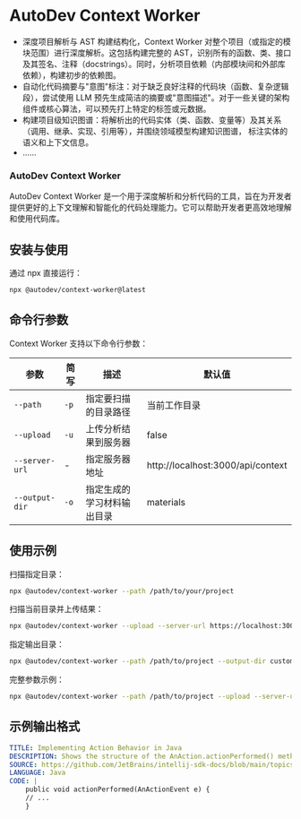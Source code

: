 # AutoDev Context Worker

- 深度项目解析与 AST 构建结构化，Context Worker 对整个项目（或指定的模块范围）进行深度解析。这包括构建完整的 AST，识别所有的函数、类、接口及其签名、注释（docstrings）。同时，分析项目依赖（内部模块间和外部库依赖），构建初步的依赖图。
- 自动化代码摘要与"意图"标注：对于缺乏良好注释的代码块（函数、复杂逻辑段），尝试使用 LLM 预先生成简洁的摘要或"意图描述"。对于一些关键的架构组件或核心算法，可以预先打上特定的标签或元数据。
- 构建项目级知识图谱：将解析出的代码实体（类、函数、变量等）及其关系（调用、继承、实现、引用等），并围绕领域模型构建知识图谱， 标注实体的语义和上下文信息。
- ……

### AutoDev Context Worker

AutoDev Context Worker 是一个用于深度解析和分析代码的工具，旨在为开发者提供更好的上下文理解和智能化的代码处理能力。它可以帮助开发者更高效地理解和使用代码库。

## 安装与使用

通过 npx 直接运行：

```bash
npx @autodev/context-worker@latest
```

## 命令行参数

Context Worker 支持以下命令行参数：

| 参数             | 简写   | 描述            | 默认值                               |
|----------------|------|---------------|-----------------------------------|
| `--path`       | `-p` | 指定要扫描的目录路径    | 当前工作目录                            |
| `--upload`     | `-u` | 上传分析结果到服务器    | false                             |
| `--server-url` | -    | 指定服务器地址       | http://localhost:3000/api/context |
| `--output-dir` | `-o` | 指定生成的学习材料输出目录 | materials                         |

## 使用示例

扫描指定目录：
```bash
npx @autodev/context-worker --path /path/to/your/project
```

扫描当前目录并上传结果：
```bash
npx @autodev/context-worker --upload --server-url https://localhost:3000/api/endpoint
```

指定输出目录：
```bash
npx @autodev/context-worker --path /path/to/project --output-dir custom-materials
```

完整参数示例：
```bash
npx @autodev/context-worker --path /path/to/project --upload --server-url https://localhost:3000/api/endpoint --output-dir custom-output
```

## 示例输出格式

```yaml
TITLE: Implementing Action Behavior in Java
DESCRIPTION: Shows the structure of the AnAction.actionPerformed() method where the main logic of an action is implemented. It demonstrates how to access project, editor, and file information from the action event.
SOURCE: https://github.com/JetBrains/intellij-sdk-docs/blob/main/topics/basics/action_system.md#2025-04-06_snippet_1
LANGUAGE: Java
CODE: |
    public void actionPerformed(AnActionEvent e) {
    // ...
    }
```
